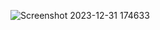 ![Screenshot 2023-12-31 174633](https://github.com/Amisha0971/Checking-Number-SmallORLarge-Java/assets/136344215/7cdd0621-bd48-41b0-baee-f9b8213da1bb)
